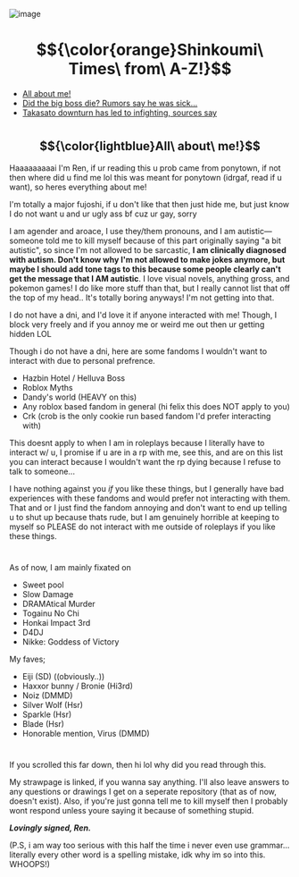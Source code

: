   ![image](https://i.imgur.com/pWpzHU2.png)
# $${\color{orange}Shinkoumi\  Times\ from\ A-Z!}$$
  - <ins>All about me!</ins>
  - <ins>Did the big boss die? Rumors say he was sick...</ins>
  - <ins>Takasato downturn has led to infighting, sources say</ins>
  #
## $${\color{lightblue}All\ about\ me!}$$
Haaaaaaaaai I'm Ren, if ur reading this u prob came from ponytown, if not then where did u find me lol this was meant for ponytown (idrgaf, read if u want), so heres everything about me!

I'm totally a major fujoshi, if u don't like that then just hide me, but just know I do not want u and ur ugly ass bf cuz ur gay, sorry

I am agender and aroace, I use they/them pronouns, and I am autistic—someone told me to kill myself because of this part originally saying "a bit autistic", so since I'm not allowed to be sarcastic, **I am clinically diagnosed with autism. Don't know why I'm not allowed to make jokes anymore, but maybe I should add tone tags to this because some people clearly can't get the message that I AM autistic**. I love visual novels, anything gross, and pokemon games! I do like more stuff than that, but I really cannot list that off the top of my head.. It's totally boring anyways! I'm not getting into that.

I do not have a dni, and I'd love it if anyone interacted with me! Though, I block very freely and if you annoy me or weird me out then ur getting hidden LOL
 
 Though i do not have a dni, here are some fandoms I wouldn't want to interact with due to personal prefrence.
 - Hazbin Hotel / Helluva Boss
 - Roblox Myths
 - Dandy's world (HEAVY on this)
 - Any roblox based fandom in general (hi felix this does NOT apply to you)
 - Crk (crob is the only cookie run based fandom I'd prefer interacting with)

This doesnt apply to when I am in roleplays because I literally have to interact w/ u, I promise if u are in a rp with me, see this, and are on this list you can interact because I wouldn't want the rp dying because I refuse to talk to someone...

I have nothing against you *if* you like these things, but I generally have bad experiences with these fandoms and would prefer not interacting with them. That and or I just find the fandom annoying and don't want to end up telling u to shut up because thats rude, but I am genuinely horrible at keeping to myself so PLEASE do not interact with me outside of roleplays if you like these things.

#

As of now, I am mainly fixated on
 - Sweet pool
 - Slow Damage
 - DRAMAtical Murder
 - Togainu No Chi
 - Honkai Impact 3rd
 - D4DJ
 - Nikke: Goddess of Victory

My faves;
 - Eiji (SD) ((obviously..))
 - Haxxor bunny / Bronie (Hi3rd)
 - Noiz (DMMD)
 - Silver Wolf (Hsr)
 - Sparkle (Hsr)
 - Blade (Hsr)
 - Honorable mention, Virus (DMMD)

#

If you scrolled this far down, then hi lol why did you read through this.


My strawpage is linked, if you wanna say anything. I'll also leave answers to any questions or drawings I get on a seperate repository (that as of now, doesn't exist). Also, if you're just gonna tell me to kill myself then I probably wont respond unless youre saying it because of something stupid. 

***Lovingly signed, Ren.***

 (P.S, i am way too serious with this half the time i never even use grammar... literally every other word is a spelling mistake, idk why im so into this. WHOOPS!)
